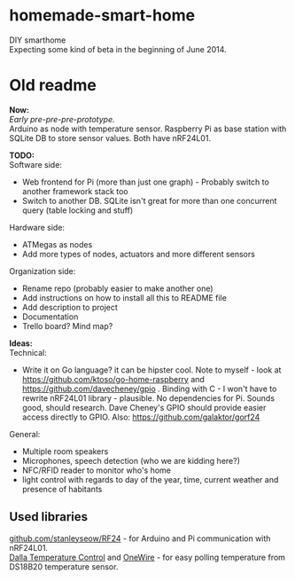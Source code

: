 homemade-smart-home
===================
DIY smarthome   
Expecting some kind of beta in the beginning of June 2014.


Old readme
==

**Now:**  
*Early pre-pre-pre-prototype.*  
Arduino as node with temperature sensor. 
Raspberry Pi as base station with SQLite DB to store sensor values. Both have nRF24L01.

**TODO:**  
Software side:  
* Web frontend for Pi (more than just one graph) - Probably switch to another framework stack too
* Switch to another DB. SQLite isn't great for more than one concurrent query (table locking and stuff)

Hardware side:  
* ATMegas as nodes  
* Add more types of nodes, actuators and more different sensors  

Organization side:  
* Rename repo (probably easier to make another one)
* Add instructions on how to install all this to README file
* Add description to project
* Documentation
* Trello board? Mind map?

**Ideas:**  
Technical:
* Write it on Go language? it can be hipster cool. Note to myself - look at https://github.com/ktoso/go-home-raspberry and https://github.com/davecheney/gpio . Binding with C - I won't have to rewrite nRF24L01 library - plausible. No dependencies for Pi. Sounds good, should research. Dave Cheney's GPIO should provide easier access directly to GPIO. Also: https://github.com/galaktor/gorf24

General:
* Multiple room speakers
* Microphones, speech detection (who we are kidding here?)
* NFC/RFID reader to monitor who's home
* light control with regards to day of the year, time, current weather and presence of habitants


Used libraries
--------------
[github.com/stanleyseow/RF24](https://github.com/stanleyseow/RF24) - for Arduino and Pi communication with nRF24L01.  
[Dalla Temperature Control](http://www.milesburton.com/?title=Dallas_Temperature_Control_Library) and [OneWire](http://www.pjrc.com/teensy/td_libs_OneWire.html) - for easy polling temperature from DS18B20 temperature sensor.
